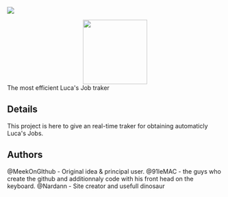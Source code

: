 ![](https://media.discordapp.net/attachments/1164596046316437635/1164596064213540905/image.png?ex=6543c99a&is=6531549a&hm=bd3a10a6cceea9b69a670cb7ef73dae6cf28962a2eea59892291a2ec81af39a6&=&width=2022&height=1138)
<div align="center">
  <img height="150" src="[./images/profile.pn](https://media.discordapp.net/attachments/1164596046316437635/1164596064213540905/image.png?ex=6543c99a&is=6531549a&hm=bd3a10a6cceea9b69a670cb7ef73dae6cf28962a2eea59892291a2ec81af39a6&=&width=2022&height=1138)g"/>
</div>
The most efficient Luca's Job traker

## Details
This project is here to give an real-time traker for obtaining automaticly Luca's Jobs.

## Authors
@MeekOnGIthub - Original idea & principal user.
@91leMAC - the guys who create the github and additionnaly code with his front head on the keyboard.
@Nardann - Site creator and usefull dinosaur
